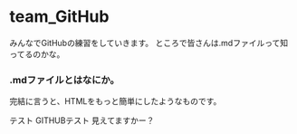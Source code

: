 # team_GitHub
みんなでGitHubの練習をしていきます。
ところで皆さんは.mdファイルって知ってるのかな。

### .mdファイルとはなにか。
完結に言うと、HTMLをもっと簡単にしたようなものです。

テスト
GITHUBテスト
見えてますかー？
